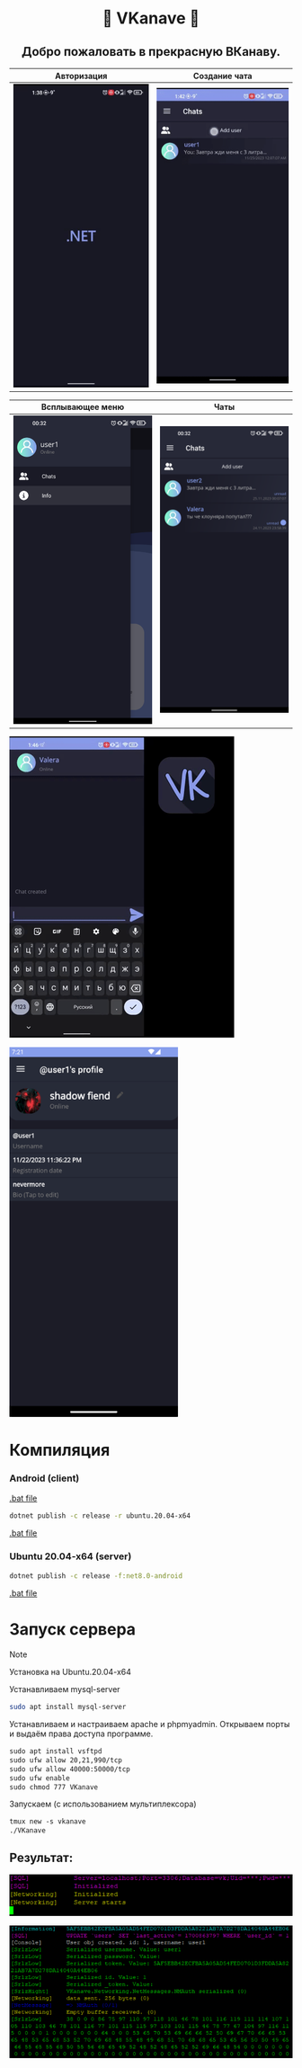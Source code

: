 <h1 align="center">
    🌿  VKanave 🌿
</h1>

<h2 align="center">
<b>Добро пожаловать в прекрасную ВКанаву.</b>
</h2>

| Авторизация | Создание чата |
|--|--| 
| ![](Assets/auth.gif) | ![](Assets/add.gif) |

| Всплывающее меню | Чаты |
|--|--| 
| <img src="Assets/flyoutMenu.png" width="300" height="auto"> | <img src="Assets/chats.png" width="300" height="auto"> |

![](Assets/chat.gif) 

<img src="Assets/profile.png" width="300" height="auto">

# Компиляция

### Android (client)

[.bat file](VKanave/compile.bat)

```sh
dotnet publish -c release -r ubuntu.20.04-x64
```
[.bat file](VKanaveServer/compile.bat)

### Ubuntu 20.04-x64 (server)

```sh
dotnet publish -c release -f:net8.0-android
```
[.bat file](VKanaveServer/compile.bat)

# Запуск сервера

> [!NOTE] 
> Установка на Ubuntu.20.04-x64
> 
Устанавливаем mysql-server

```bash
sudo apt install mysql-server
```

Устанавливаем и настраиваем apache и phpmyadmin. Открываем порты и выдаём права доступа программе.

```shell
sudo apt install vsftpd
sudo ufw allow 20,21,990/tcp
sudo ufw allow 40000:50000/tcp
sudo ufw enable
sudo chmod 777 VKanave
```

Запускаем (с использованием мультиплексора)

```shell
tmux new -s vkanave
./VKanave
```

## Результат:

![](Assets/server1.png)

![](Assets/server2.png)
